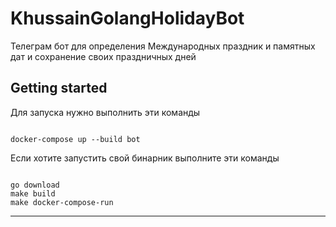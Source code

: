 # KhussainGolangHolidayBot

Телеграм бот для определения Международных праздник и памятных дат и сохранение своих праздничных дней

## Getting started

Для запуска нужно выполнить эти команды

```

docker-compose up --build bot

```

Если хотите запустить свой бинарник выполните эти команды

```

go download
make build
make docker-compose-run

```

***
